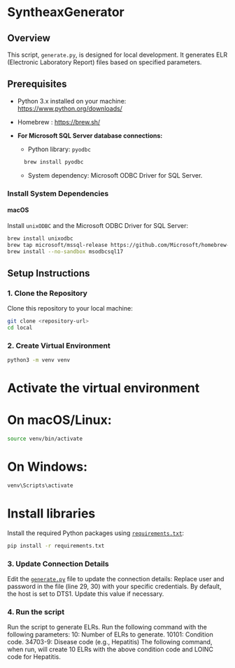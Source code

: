 # SyntheaxGenerator

## Overview
This script, `generate.py`, is designed for local development. It generates ELR (Electronic Laboratory Report) files based on specified parameters.

## Prerequisites
- Python 3.x installed on your machine: https://www.python.org/downloads/
- Homebrew : https://brew.sh/

- **For Microsoft SQL Server database connections:**
  - Python library: `pyodbc`
  ```bash
    brew install pyodbc
  ```
  - System dependency: Microsoft ODBC Driver for SQL Server.

### Install System Dependencies
#### macOS
Install `unixODBC` and the Microsoft ODBC Driver for SQL Server:
```bash
brew install unixodbc
brew tap microsoft/mssql-release https://github.com/Microsoft/homebrew-mssql-release
brew install --no-sandbox msodbcsql17
```

## Setup Instructions
### 1. Clone the Repository
Clone this repository to your local machine:
```bash
git clone <repository-url>
cd local
```

### 2. Create Virtual Environment
```bash
python3 -m venv venv
```

# Activate the virtual environment
# On macOS/Linux:
```bash
source venv/bin/activate
```
# On Windows:
```bash
venv\Scripts\activate
```
# Install libraries
Install the required Python packages using [`requirements.txt`](hl7generator/local/requirements.txt):
```bash
pip install -r requirements.txt
```

### 3. Update Connection Details
Edit the [`generate.py`](hl7generator/local/generate.py) file to update the connection details:
    Replace user and password in the file (line 29, 30) with your specific credentials.
    By default, the host is set to DTS1. Update this value if necessary.

### 4. Run the script
Run the script to generate ELRs. Run the following command with the following parameters:
    10: Number of ELRs to generate.
    10101: Condition code.
    34703-9: Disease code (e.g., Hepatitis)
The following command, when run, will create 10 ELRs with the above condition code and LOINC code for Hepatitis.